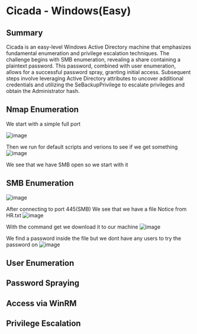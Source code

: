 # Cicada - Windows(Easy)

## Summary
Cicada is an easy-level Windows Active Directory machine that emphasizes fundamental enumeration and privilege escalation techniques. The challenge begins with SMB enumeration, revealing a share containing a plaintext password. This password, combined with user enumeration, allows for a successful password spray, granting initial access. Subsequent steps involve leveraging Active Directory attributes to uncover additional credentials and utilizing the SeBackupPrivilege to escalate privileges and obtain the Administrator hash.

## Nmap Enumeration

We start with a simple full port 

![image](https://github.com/user-attachments/assets/6b086cea-47d8-44ef-8492-868d24e8c689)

Then we run for default scripts and verions to see if we get something
![image](https://github.com/user-attachments/assets/13532c71-1362-4e98-aa2d-e26dfa0aaf24)

We see that we have SMB open so we start with it

## SMB Enumeration

![image](https://github.com/user-attachments/assets/d2f280e8-139a-4e2a-ad46-45c247fa8063)

After connecting to port 445(SMB) We see that we have a file Notice from HR.txt
![image](https://github.com/user-attachments/assets/d5737ac6-fdee-4371-a3c6-be2fe8d787be)

With the command get <filename> we download it to our machine
![image](https://github.com/user-attachments/assets/15c2d5ad-ec57-4fa2-99dd-7b7f762d768c)

We find a password inside the file but we dont have any users to try the password on 
![image](https://github.com/user-attachments/assets/e5be1fb2-cf4a-4958-983a-92e685df58df)


## User Enumeration




## Password Spraying




## Access via WinRM




## Privilege Escalation

 
